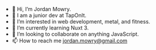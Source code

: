 - 👋 Hi, I’m Jordan Mowry.
- 🏡 I am a junior dev at TapOnIt. 
- 👀 I’m interested in web development, metal, and fitness.
- 🌱 I’m currently learning Nuxt 3.
- 💞️ I’m looking to collaborate on anything JavaScript.
- 📫 How to reach me jordan.mowry@gmail.com

<!---
jordanbmowry/jordanbmowry is a ✨ special ✨ repository because its `README.md` (this file) appears on your GitHub profile.
You can click the Preview link to take a look at your changes.
--->
